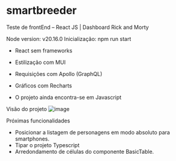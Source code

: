 # smartbreeder
Teste de frontEnd – React JS | Dashboard Rick and Morty

Node version: v20.16.0
Inicialização: npm run start

- React sem frameworks
- Estilização com MUI
- Requisições com Apollo (GraphQL)
- Gráficos com Recharts

- O projeto ainda encontra-se em Javascript

Visão do projeto
![image](https://github.com/user-attachments/assets/1712463a-35b2-4a50-b035-a568add1a9b9)


Próximas funcionalidades
- Posicionar a listagem de personagens em modo absoluto para smartphones.
- Tipar o projeto Typescript
- Arredondamento de células do componente BasicTable.
